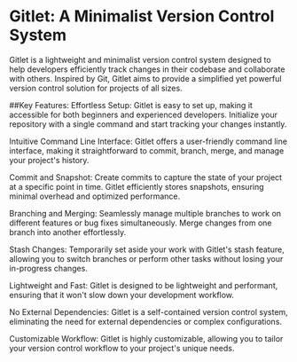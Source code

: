 # Gitlet: A Minimalist Version Control System
Gitlet is a lightweight and minimalist version control system designed to help developers efficiently track changes in their codebase and collaborate with others. Inspired by Git, Gitlet aims to provide a simplified yet powerful version control solution for projects of all sizes.

##Key Features:
Effortless Setup: Gitlet is easy to set up, making it accessible for both beginners and experienced developers. Initialize your repository with a single command and start tracking your changes instantly.

Intuitive Command Line Interface: Gitlet offers a user-friendly command line interface, making it straightforward to commit, branch, merge, and manage your project's history.

Commit and Snapshot: Create commits to capture the state of your project at a specific point in time. Gitlet efficiently stores snapshots, ensuring minimal overhead and optimized performance.

Branching and Merging: Seamlessly manage multiple branches to work on different features or bug fixes simultaneously. Merge changes from one branch into another effortlessly.

Stash Changes: Temporarily set aside your work with Gitlet's stash feature, allowing you to switch branches or perform other tasks without losing your in-progress changes.

Lightweight and Fast: Gitlet is designed to be lightweight and performant, ensuring that it won't slow down your development workflow.

No External Dependencies: Gitlet is a self-contained version control system, eliminating the need for external dependencies or complex configurations.

Customizable Workflow: Gitlet is highly customizable, allowing you to tailor your version control workflow to your project's unique needs.





